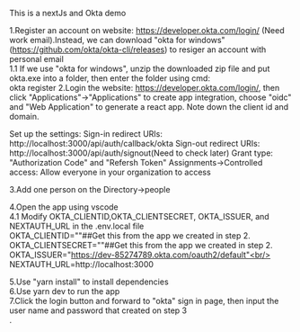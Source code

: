 This is a nextJs and Okta demo<br/>

1.Register an account on website: https://developer.okta.com/login/ (Need work email).Instead, we can download "okta for windows"(https://github.com/okta/okta-cli/releases) to resiger an account with personal email<br/>
1.1 If we use "okta for windows", unzip the downloaded zip file and put okta.exe into a folder, then enter the folder using cmd:<br/>
okta register
2.Login the website: https://developer.okta.com/login/, then click "Applications"->"Applications" to create app integration, choose "oidc" and "Web Application" to generate a react app. Note down the client id and domain.<br/>

Set up the settings:
Sign-in redirect URIs: http://localhost:3000/api/auth/callback/okta Sign-out redirect URIs: http://localhost:3000/api/auth/signout(Need to check later) Grant type: "Authorization Code" and "Refersh Token" Assignments->Controlled access: Allow everyone in your organization to access

3.Add one person on the Directory->people<br/>

4.Open the app using vscode<br/>
4.1 Modify OKTA_CLIENTID,OKTA_CLIENTSECRET, OKTA_ISSUER, and NEXTAUTH_URL in the .env.local file<br/>
OKTA_CLIENTID=""##Get this from the app we created in step 2.<br/>
OKTA_CLIENTSECRET=""##Get this from the app we created in step 2.<br/>
OKTA_ISSUER="https://dev-85274789.okta.com/oauth2/default"<br/>
NEXTAUTH_URL=http://localhost:3000<br/>

5.Use "yarn install" to install dependencies<br/>
6.Use yarn dev to run the app<br/>
7.Click the login button and forward to "okta" sign in page, then input the user name and password that created on step 3<br/>.




